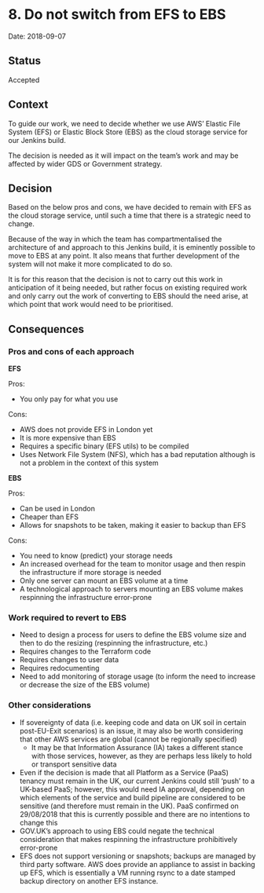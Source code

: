 # 8. Do not switch from EFS to EBS

Date: 2018-09-07

## Status

Accepted

## Context

To guide our work, we need to decide whether we use AWS’ Elastic File System
(EFS) or Elastic Block Store (EBS) as the cloud storage service for our Jenkins
build. 

The decision is needed as it will impact on the team’s work and may be affected
by wider GDS or Government strategy. 

## Decision

Based on the below pros and cons, we have decided to remain with EFS as the
cloud storage service, until such a time that there is a strategic need to
change. 

Because of the way in which the team has compartmentalised the architecture
of and approach to this Jenkins build, it is eminently possible to move to EBS
at any point. It also means that further development of the system will not make
it more complicated to do so. 

It is for this reason that the decision is not to carry out this work in
anticipation of it being needed, but rather focus on existing required work and
only carry out the work of converting to EBS should the need arise, at which
point that work would need to be prioritised.

## Consequences

### Pros and cons of each approach

**EFS**

Pros:

* You only pay for what you use

Cons:

* AWS does not provide EFS in London yet
* It is more expensive than EBS
* Requires a specific binary (EFS utils) to be compiled
* Uses Network File System (NFS), which has a bad reputation although is not a
problem in the context of this system

**EBS**

Pros:

* Can be used in London
* Cheaper than EFS
* Allows for snapshots to be taken, making it easier to backup than EFS

Cons:

* You need to know (predict) your storage needs 
* An increased overhead for the team to monitor usage and then respin the
infrastructure if more storage is needed
* Only one server can mount an EBS volume at a time
* A technological approach to servers mounting an EBS volume makes respinning
the infrastructure error-prone

### Work required to revert to EBS

* Need to design a process for users to define the EBS volume size and then to
do the resizing (respinning the infrastructure, etc.)
* Requires changes to the Terraform code
* Requires changes to user data
* Requires redocumenting
* Need to add monitoring of storage usage (to inform the need to increase or
decrease the size of the EBS volume)

### Other considerations

* If sovereignty of data (i.e. keeping code and data on UK soil in certain
post-EU-Exit scenarios) is an issue, it may also be worth considering that other
AWS services are global (cannot be regionally specified)
  * It may be that Information Assurance (IA) takes a different stance with those
services, however, as they are perhaps less likely to hold or transport
sensitive data
* Even if the decision is made that all Platform as a Service (PaaS) tenancy
must remain in the UK, our current Jenkins could still ‘push’ to a UK-based
PaaS; however, this would need IA approval, depending on which elements of the
service and build pipeline are considered to be sensitive (and therefore must
remain in the UK). PaaS confirmed on 29/08/2018 that this is currently possible
and there are no intentions to change this
* GOV.UK’s approach to using EBS could negate the technical consideration that
makes respinning the infrastructure prohibitively error-prone
* EFS does not support versioning or snapshots; backups are managed by third
party software. AWS does provide an appliance to assist in backing up EFS,
which is essentially a VM running rsync to a date stamped backup directory on
another EFS instance.

